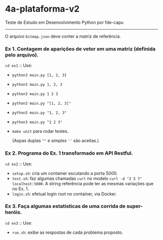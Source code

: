 # 4a-plataforma-v2
Teste de Estudo em Desenvolvimento Python
por fde-capu

---

O arquivo `bitmap.json` deve conter a matriz de referência.

### Ex 1. Contagem de aparições de vetor em uma matriz (definida pelo arquivo).

`cd ex1` :: Use: 

- `python3 main.py [1, 2, 3]`
- `python3 main.py 1, 2, 3`
- `python3 main.py 1 2 3`
- `python3 main.py "[1, 2, 3]"`
- `python3 main.py "1, 2, 3"`
- `python3 main.py "1 2 3"`
- `make unit` para rodar testes.

	(Aspas duplas `""` e simples `''` são aceitas.)

### Ex 2. Programa do Ex. 1 transformado em API Restful.

`cd ex2` :: Use:

- `setup.sh`: cria um container escutando a porta 5000.
- `test.sh`: faz algumas chamadas `curl` no modelo `curl -d "2 5 7" localhost:5000`. A string referência pode ter as mesmas variações que no Ex. 1.
- `login.sh`: efetual login root no container, via Docker.

### Ex 3. Faça algumas estatísticas de uma corrida de super-heróis.

`cd ex3` :: Use:

- `run.sh`: exibe as respostas de cada problema proposto.
